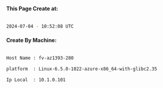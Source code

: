 
   
#### This Page Create at:

```bash

2024-07-04 - 10:52:08 UTC

```

#### Create By Machine:

```bash

Host Name : fv-az1393-280

platform  : Linux-6.5.0-1022-azure-x86_64-with-glibc2.35

Ip Local  : 10.1.0.101

```

